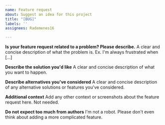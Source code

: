 ```yaml
---
name: Feature request
about: Suggest an idea for this project
title: "[BUG]"
labels: ''
assignees: Rademenes16

---
```


**Is your feature request related to a problem? Please describe.**
A clear and concise description of what the problem is. Ex. I'm always frustrated when [...]

**Describe the solution you'd like**
A clear and concise description of what you want to happen.

**Describe alternatives you've considered**
A clear and concise description of any alternative solutions or features you've considered.

**Additional context**
Add any other context or screenshots about the feature request here. Not needed.

**Do not expect too much from authors**
I'm not a robot. Please don't even think about adding a more complicated feature.
